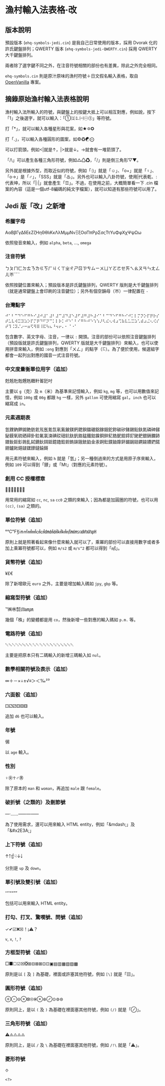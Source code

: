 # 漁村輸入法表格‧改

## 版本說明
預設版本 (`ehq-symbols-jedi.cin`) 是我自己日常使用的版本，採用 Dvorak 化的許氏鍵盤排列；QWERTY 版本 (`ehq-symbols-jedi-QWERTY.cin`) 採用 QWERTY 大千鍵盤排列。

兩者除了選字鍵不同之外，在注音符號相關的部份也有差異，除此之外完全相同。

`ehq-symbols.cin` 則是原汁原味的漁村符號＋日文假名輸入表格，取自 [OpenVanilla](https://github.com/openvanilla/openvanilla) 專案。

## 摘錄原始漁村輸入法表格說明
漁村輸入法所輸入的符號，與鍵盤上的按鍵大抵上可以相互對應，例如說，按下「1」之後選字，就可以輸入：「①⑴⒈㈠㊀⓵」等符號。 

打「*」，就可以輸入各種星形與花案，如★✡✪

打「.」，可以輸入各種圓形的圖案，如©♽☯⨀

可以打箭頭，例如<|就是↑，|>就是↓。->就會有一堆箭頭了。

「/\」可以產生各種三角形符號，例如△♺♻，「\/」則是倒三角形▽▼。

另外就是根據外型，而取近似的符號，例如「:)」就是「☺」、「o+」就是「♀」、「o->」是「♂」，「SSS」就是「♨」。另外也可以輸入八卦符號，使用|代表乾、:代表坤，所以「|:|」就會產生「☲」。不過，在使用之前，大概簡單看一下 .cin 檔案的內容（這是一個utf-8編碼的純文字檔案），就可以知道有那些符號可以用了。

## Jedi 版「改」之新增

### 希臘字母
ΑαΒβΓγΔδΕεΖζΗηΘθΙιΚκΛλΜμμΝνΞξΟοΠπΡρΣσςΤτΥυΦφΧχΨψΩω

依照發音來輸入，例如 `alpha`, `beta`, ..., `omega`

### 注音符號
ㄅㄆㄇㄈㄉㄊㄋㄌㄍㄎㄏㄐㄑㄒㄓㄔㄕㄖㄗㄘㄙㄧㄨㄩㄚㄛㄜㄝㄞㄟㄠㄡㄢㄣㄤㄥㄦㄭˊˇˋ˙

依照按鍵位置來輸入；預設版本是許氏鍵盤排列，QWERTY 版則是大千鍵盤排列（就是通常鍵盤上會印刷的注音鍵位）；另外有個空韻母（ㄭ）一律配置在 `-`

### 台灣點字
⠚⠁⠃⠉⠙⠑⠋⠛⠓⠊⠼⠚⠼⠁⠼⠃⠼⠉⠼⠙⠼⠑⠼⠋⠼⠛⠼⠓⠼⠊⠁⠃⠉⠙⠑⠋⠛⠓⠊⠚⠅⠇⠍⠝⠕⠏⠟⠗⠎⠞⠥⠧⠺⠭⠽⠵⠕⠏⠍⠟⠙⠋⠝⠉⠅⠇⠗⠅⠚⠑⠁⠃⠊⠛⠓⠚⠑⠱⠱⠜⠣⠮⠢⠺⠴⠩⠷⠧⠥⠭⠵⠡⠾⠴⠬⠢⠪⠎⠞⠹⠨⠽⠌⠔⠒⠶⠫⠻⠿⠸⠯⠳⠦⠘⠲⠖⠄⠂⠈⠐⠁

包含數字、英文字母、注音，一律以 `:` 開頭。注音的部份可以依照注音鍵盤排列（預設版就是許氏鍵盤排列，QWERTY 版就是大千鍵盤排列）來輸入，也可以使用拼音來輸入，例如 `:ong` 對應到「ㄨㄥ」的點字（⠯）。為了便於使用，候選組字都會一起列出對應的國音一式注音符號。

### 中文度量衡單位用字（追加）
兛兡兙兝兣兞糎籵嗧瓩吋

主要以 `g`（克）及 `m`（米）為基準來記憶輸入，例如 `kg`, `mg` 等，也可以用數值來記憶，例如 `100g` 或 `00g` 都跟 `hg` 一樣，另外 `gallon` 可使用縮寫 `gal`，`inch` 也可以縮寫成 `in`。

### 元素週期表
氫鋰鈉鉀銣銫鈁氦氖氬氪氙氡鿫鈹鎂鈣鍶鋇鐳硼鋁鎵銦鉈鉨碳矽鍺錫鉛鈇氮磷砷銻鉍鏌氧硫硒碲釙鉝氟氯溴碘砹鿬鈧鈦釩鉻錳鐵鈷鎳銅鋅釔鋯鈮鉬鍀釕銠鈀銀鎘鑭鈰鐠釹鉕釤銪釓鋱鏑鈥鉺銩鐿鑥鉿鉭鎢錸鋨銥鉑金汞錒釷鏷鈾鎿鈈鎇鋦錇鐦鎄鐨鍆鍩鐒鑪𨧀𨭎𨨏𨭆䥑鐽錀鎶

用元素符號來輸入，例如 `h` 就是「氫」；另一種倒過來的方式是用原子序來輸入，例如 `109` 可以得到「䥑」或「Mt」（對應的元素符號）。

### 創用 CC 授權標章
🅭🅯🄏🄎⊜🄍🅮

用常用的縮寫如 `cc`, `nc`, `sa` `cc0` 之類的來輸入；因為都是加圓圈的符號，也可以用 `(cc)`, `(sa)` 之類的。

### 單位符號（追加）
°℃℉℥㏌㎡㎟㎣㎠㎤㍷㍸㍹㎢㎦㎨㏖㎳㎭㎪㎬㏗

原則上就是照著看起來像什麼來輸入就可以了，乘冪的部份可以直接用數字或者多加上乘冪符號都可以，例如 `m/s2` 或 `m/s^2` 都可以得到「㎨」。

### 貨幣符號（追加）
¥£€

除了新增歐元 `euro` 之外，主要是增加輸入碼如 `jpy`, `gbp` 等。

### 縮寫型符號（追加）
™㈱㊑㍿㋏㏂㏘

幾個「株」的變體都是用 `co`，然後新增一些對應的輸入碼如 `p.m.` 等。

### 電路符號（追加）
␀␁␂␃␄␅␆␇␐␑␒␓␔␕␖␗␘␚␛␡

主要是把原本只有二碼輸入的新增三碼輸入如 `nul`。

### 數學相關符號及表示（追加）
∞＋－×÷±√≡＞＜‰²³

### 六面骰（追加）
⚀⚁⚂⚃⚄⚅

追加 `d6` 也可以輸入。

### 年號
㋿

以 `age` 輸入。

### 性別
♀㊛☥♂㊚

除了原本的 `man` 和 `woman`，再追加 `male` 跟 `female`。

### 破折號（之類的）及刪節號
—‧……⸺&mdash;&#x2E3A;

為了使用需求，還可以用來輸入 HTML entity，例如「&amp;mdash;」及「&amp;#x2E3A;」

### 上下符號（追加）
↑￪☝☟↓￬

分別是 `up` 及 `down`。

### 單引號及雙引號（追加）
‘&#8216;’&#8217;“&#8220;”&#8221;

包括可以用來輸入 HTML entity。

### 打勾、打叉、驚嘆號、問號（追加）
✓✔☑❌☒！¡⚠？

`v`, `x`, `!`, `?`

### 方框型符號（追加）
□■☐☑☒❎⊞⊟⊠⊠⊡⊡▣▤▥▦▧▨▩

原則是以 `[` 及 `]` 為基礎，裡面或許塞其他符號，例如 `[\]` 就是「▧」。

### 圓形符號（追加）
⊕⊖⊝⊗⭙⮾⮿⊗⊛⊘⊙⊚⊜

原則同上，是以 `(` 及 `)` 為基礎在裡面塞其他符號，例如 `(/)` 就是「⊘」。

### 三角形符號（追加）
⚠⨹⨺⨻⨻

原則同上，是以 `/` 及 `\` 為基礎在裡面塞其他符號，例如 `/!\` 就是「⚠」。

### 菱形符號
⯑

`<?>`
